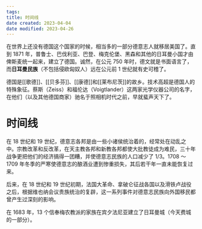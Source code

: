 ```yaml
---
tags:
title: 时间线
date created: 2023-04-04
date modified: 2023-04-26
---
```


在世界上还没有德国这个国家的时候，相当多的一部分德意志人就移居美国了。直到 1871 年，普鲁士、巴伐利亚、巴登、梅克伦堡、黑森和其他的日耳曼小国才由俾斯麦统一起来，建立了德国。诚然，在公元 750 年时，德文就是书面语言了，而**日耳曼民族**（不包括侵欧匈奴人）远在公元前 1 世纪就有史可稽了。

德国是[[歌德]]、[[贝多芬]]、[[康德]]和[[莱布尼茨]]的故乡。技术高超是德国人的特殊象征。蔡斯（Zeiss）和福伦达（Voigtlander）这两家光学仪器公司的名字，在他们（以及其他德国商家）驰名于照相机时代之前，早就蜚声天下了。

# 时间线

在 18 世纪和 19 世纪，德意志各邦是由一些小诸侯统治着的，经常处在动乱之中。宗教改革和反改革，在天主教各邦和新教各邦都使大批教徒成为难民，三十年战争更把他们的经济搞得一团糟，并使德意志民族的人口减少了 1/3。1708 ～ 1709 年冬季的严寒使德意志的酿酒业遭到惨重损失，其后若干年一直未能恢复过来。

后来，在 18 世纪和 19 世纪初期，法国大革命、拿破仑征战各国以及滑铁卢战役之后，根据维也纳会议贵族统治的复辟，这一系列事件对德意志民族向外国移民都曾产生过深刻的影响。

在 1683 年，13 个信奉梅农教派的家族在宾夕法尼亚建立了日耳曼城（今天费城的一部分）。
